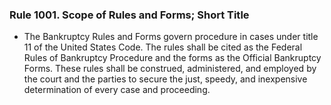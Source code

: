 ### Rule 1001. Scope of Rules and Forms; Short Title
* The Bankruptcy Rules and Forms govern procedure in cases under title 11 of the United States Code. The rules shall be cited as the Federal Rules of Bankruptcy Procedure and the forms as the Official Bankruptcy Forms. These rules shall be construed, administered, and employed by the court and the parties to secure the just, speedy, and inexpensive determination of every case and proceeding.